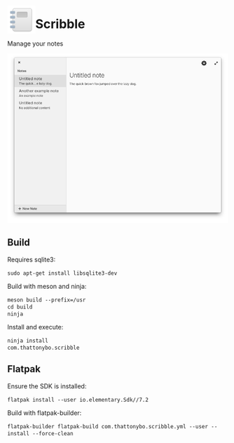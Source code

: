 <p align="center">
    <img align="left" width="64" height="64" src="data/icons/64.svg">
    <h1 class="rich-diff-level-zero">Scribble</h1>
</p>

Manage your notes

![Screenshot](data/screenshots/screenshot.png?raw=true)

## Build
Requires sqlite3:
```shell
sudo apt-get install libsqlite3-dev
```
Build with meson and ninja:
```shell
meson build --prefix=/usr
cd build
ninja
```
Install and execute:
```shell
ninja install
com.thattonybo.scribble
```

## Flatpak
Ensure the SDK is installed:
```shell
flatpak install --user io.elementary.Sdk//7.2
```
Build with flatpak-builder:
```shell
flatpak-builder flatpak-build com.thattonybo.scribble.yml --user --install --force-clean
```
